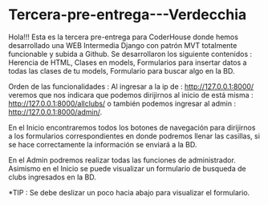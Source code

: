 # Tercera-pre-entrega---Verdecchia

Hola!!!
Esta es la tercera pre-entrega para CoderHouse donde hemos desarrollado una WEB Intermedia Django con patrón MVT totalmente funcionable y subida a Github.
Se desarrollaron los siguiente contenidos : 
Herencia de HTML, Clases en models, Formularios para insertar datos a todas las clases de tu models, Formulario para buscar algo en la BD.

Orden de las funcionalidades : 
Al ingresar a la ip de : http://127.0.0.1:8000/ veremos que nos indicara que podemos dirijirnos al inicio de está misma : http://127.0.0.1:8000/allclubs/ 
o también podemos ingresar al admin : http://127.0.0.1:8000/admin/.

En el Inicio encontraremos todos los botones de navegación para dirijirnos a los formularios correspondientes en donde podremos llenar las casillas, si 
se hace correctamente la información se enviará a la BD.

En el Admin podremos realizar todas las funciones de administrador.
Asimismo en el Inicio se puede visualizar un formulario de busqueda de clubs ingresados en la BD.

*TIP : Se debe deslizar un poco hacia abajo para visualizar el formulario.
